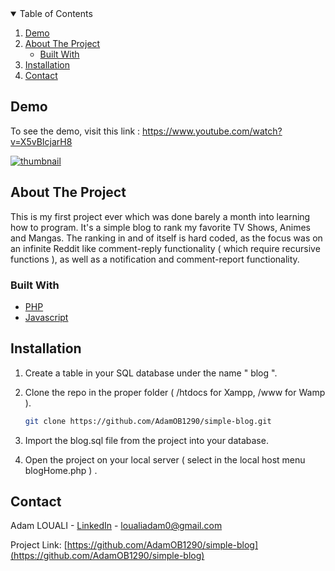 
<!-- TABLE OF CONTENTS -->
<details open="open">
  <summary>Table of Contents</summary>
  <ol>
    <li><a href="#demo">Demo</a></li>
    <li>
      <a href="#about-the-project">About The Project</a>
      <ul>
        <li><a href="#built-with">Built With</a></li>
      </ul>
    </li>
    <li>
      <a href="#installation">Installation</a>
    </li>
    <li><a href="#contact">Contact</a></li>
  </ol>
</details>


<!-- Demo -->
## Demo

To see the demo, visit this link : https://www.youtube.com/watch?v=X5vBIcjarH8

<a href="https://www.youtube.com/watch?v=X5vBIcjarH8">![thumbnail](https://user-images.githubusercontent.com/68733361/101025346-bb045080-3575-11eb-89b9-c2f5bce94157.PNG)
</a>



<!-- ABOUT THE PROJECT -->
## About The Project

This is my first project ever which was done barely a month into learning how to program. It's a simple blog to rank my favorite TV Shows, Animes and Mangas. The ranking in and of itself is hard coded, as the focus was on an infinite Reddit like comment-reply functionality ( which require recursive functions ), as well as a notification and comment-report functionality.

### Built With

* [PHP](https://www.php.net/)
* [Javascript](https://www.javascript.com/)

<!-- GETTING STARTED -->
## Installation

1. Create a table in your SQL database under the name " blog ".

2. Clone the repo in the proper folder ( /htdocs for Xampp, /www for Wamp ).

   ```sh
   git clone https://github.com/AdamOB1290/simple-blog.git
   ```
   
3. Import the blog.sql file from the project into your database.

4. Open the project on your local server ( select in the local host menu blogHome.php ) .


<!-- CONTACT -->
## Contact

Adam LOUALI - [LinkedIn](https://www.linkedin.com/in/adam-louali/) - loualiadam0@gmail.com

Project Link: [https://github.com/AdamOB1290/simple-blog](https://github.com/AdamOB1290/simple-blog)
